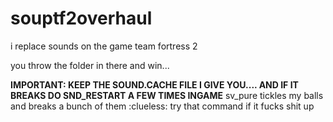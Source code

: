 # souptf2overhaul
i replace sounds on the game team fortress 2


you throw the folder in there and win...

**IMPORTANT: KEEP THE SOUND.CACHE FILE I GIVE YOU.... AND IF IT BREAKS DO SND_RESTART A FEW TIMES INGAME**
sv_pure tickles my balls and breaks a bunch of them :clueless: try that command if it fucks shit up
